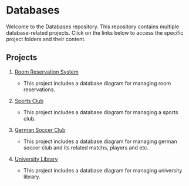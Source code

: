 # Databases

Welcome to the Databases repository. This repository contains multiple database-related projects. Click on the links below to access the specific project folders and their content.

## Projects

1. [Room Reservation System](./Room%20Reservation%20System)
    - This project includes a database diagram for managing room reservations.
    
2. [Sports Club](./Sports%20Club)
    - This project includes a database diagram for managing a sports club.

3. [German Soccer Club](./German%20Soccer%20Club)
    - This project includes a database diagram for managing german soccer club and its related matchs, players and etc.
  
4. [University Library](./University%20Library)
    - This project includes a database diagram for managing university library.


